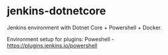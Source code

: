 # jenkins-dotnetcore
Jenkins environment with Dotnet Core + Powershell + Docker.

Environment setup for plugins:
Poweshell - https://plugins.jenkins.io/powershell

